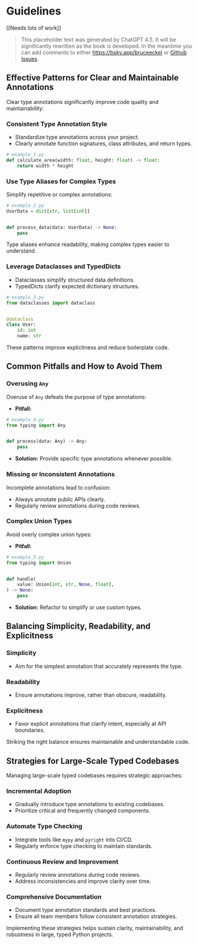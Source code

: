 # Guidelines

\[\[Needs lots of work]]

> This placeholder text was generated by ChatGPT 4.5. It will be significantly rewritten as the book is developed.
> In the meantime you can add comments to either <https://bsky.app/bruceeckel> or [Github Issues](https://github.com/ThinkingInTypes/ThinkingInTypes.github.io/issues).

## Effective Patterns for Clear and Maintainable Annotations

Clear type annotations significantly improve code quality and maintainability:

### Consistent Type Annotation Style

- Standardize type annotations across your project.
- Clearly annotate function signatures, class attributes, and return types.

```python
# example_1.py
def calculate_area(width: float, height: float) -> float:
    return width * height
```

### Use Type Aliases for Complex Types

Simplify repetitive or complex annotations:

```python
# example_2.py
UserData = dict[str, list[int]]


def process_data(data: UserData) -> None:
    pass
```

Type aliases enhance readability, making complex types easier to understand.

### Leverage Dataclasses and TypedDicts

- Dataclasses simplify structured data definitions.
- TypedDicts clarify expected dictionary structures.

```python
# example_3.py
from dataclasses import dataclass


@dataclass
class User:
    id: int
    name: str
```

These patterns improve explicitness and reduce boilerplate code.

## Common Pitfalls and How to Avoid Them

### Overusing `Any`

Overuse of `Any` defeats the purpose of type annotations:

- **Pitfall:**

```python
# example_4.py
from typing import Any


def process(data: Any) -> Any:
    pass
```

- **Solution:** Provide specific type annotations whenever possible.

### Missing or Inconsistent Annotations

Incomplete annotations lead to confusion:

- Always annotate public APIs clearly.
- Regularly review annotations during code reviews.

### Complex Union Types

Avoid overly complex union types:

- **Pitfall:**

```python
# example_5.py
from typing import Union


def handle(
    value: Union[int, str, None, float],
) -> None:
    pass
```

- **Solution:** Refactor to simplify or use custom types.

## Balancing Simplicity, Readability, and Explicitness

### Simplicity

- Aim for the simplest annotation that accurately represents the type.

### Readability

- Ensure annotations improve, rather than obscure, readability.

### Explicitness

- Favor explicit annotations that clarify intent, especially at API boundaries.

Striking the right balance ensures maintainable and understandable code.

## Strategies for Large-Scale Typed Codebases

Managing large-scale typed codebases requires strategic approaches:

### Incremental Adoption

- Gradually introduce type annotations to existing codebases.
- Prioritize critical and frequently changed components.

### Automate Type Checking

- Integrate tools like `mypy` and `pyright` into CI/CD.
- Regularly enforce type checking to maintain standards.

### Continuous Review and Improvement

- Regularly review annotations during code reviews.
- Address inconsistencies and improve clarity over time.

### Comprehensive Documentation

- Document type annotation standards and best practices.
- Ensure all team members follow consistent annotation strategies.

Implementing these strategies helps sustain clarity, maintainability, and robustness in large, typed Python projects.

